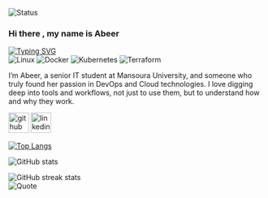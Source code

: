 ![Status](https://img.shields.io/badge/Status-Building%20awesome%20things-success?style=flat-square&logo=github)

### Hi there , my name is Abeer
[![Typing SVG](https://readme-typing-svg.herokuapp.com?size=24&duration=4000&color=FF5733&lines=DevOps+Engineer;Cloud+Enthusiast;Always+Learning)](https://git.io/typing-svg)  
![Linux](https://img.shields.io/badge/Linux-FCC624?style=for-the-badge&logo=linux&logoColor=black)
![Docker](https://img.shields.io/badge/Docker-2496ED?style=for-the-badge&logo=docker&logoColor=white)
![Kubernetes](https://img.shields.io/badge/Kubernetes-326CE5?style=for-the-badge&logo=kubernetes&logoColor=white)
![Terraform](https://img.shields.io/badge/Terraform-623CE4?style=for-the-badge&logo=terraform&logoColor=white)


I’m Abeer, a senior IT student at Mansoura University, and someone who truly found her passion in
DevOps and Cloud technologies. I love digging deep into tools and workflows, not just to use them,
but to understand how and why they work.



[<img src='https://cdn.jsdelivr.net/npm/simple-icons@3.0.1/icons/github.svg' alt='github' height='40'>](https://github.com/abeerseada)  [<img src='https://cdn.jsdelivr.net/npm/simple-icons@3.0.1/icons/linkedin.svg' alt='linkedin' height='40'>](https://www.linkedin.com/in/abeer-abd-elhameed//)  

[![Top Langs](https://github-readme-stats.vercel.app/api/top-langs/?username=abeerseada)](https://github.com/anuraghazra/github-readme-stats)

![GitHub stats](https://github-readme-stats.vercel.app/api?username=abeerseada&show_icons=true)  


![GitHub streak stats](https://streak-stats.demolab.com/?user=abeerseada)  
![Quote](https://quotes-github-readme.vercel.app/api?type=horizontal&theme=radical)

